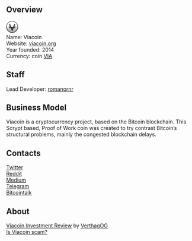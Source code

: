 ## Overview
![viacoin logo](../projects/logo/viacoin.png)    
Name: Viacoin  
Website: [viacoin.org](https://viacoin.org/)  
Year founded: 2014  
Currency: coin [VIA](https://coinmarketcap.com/currencies/viacoin/#charts)
## Staff
Lead Developer: [romanornr](../people/romanornr.md)  
## Business Model
Viacoin is a cryptocurrency project, based on the Bitcoin blockchain. 
This Scrypt based, Proof of Work coin was created to try contrast Bitcoin’s structural problems, 
mainly the congested blockchain delays.
## Contacts
[Twitter](https://twitter.com/viacoin)  
[Reddit](https://www.reddit.com/r/viacoin/)  
[Medium](https://medium.com/@viacoin)  
[Telegram](https://telegram.me/viacoin)  
[Bitcointalk](https://bitcointalk.org/index.php?topic=699278.0) 
## About 
[Viacoin Investment Review](https://medium.com/@VerthagOG/viacoin-investment-review-ca0982e979bd) by [VerthagOG](https://medium.com/@VerthagOG)  
[Is Viacoin scam?](https://www.reddit.com/r/btc/comments/42depj/whats_the_story_with_the_viacoin_scam_anyone_one/)
